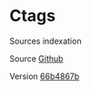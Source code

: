 # Ctags

Sources indexation

Source [Github](https://github.com/universal-ctags/ctags)

Version [66b4867b](https://github.com/universal-ctags/ctags/commit/66b4867b290f3d0925dbc868d11a90740a583479)
